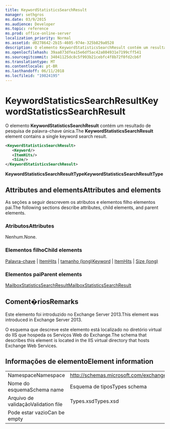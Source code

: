 ```yaml
---
title: KeywordStatisticsSearchResult
manager: sethgros
ms.date: 03/9/2015
ms.audience: Developer
ms.topic: reference
ms.prod: office-online-server
localization_priority: Normal
ms.assetid: d0278642-2b15-4605-974e-325b829a0528
description: O elemento KeywordStatisticsSearchResult contém um resultado de pesquisa de palavra-chave única.
ms.openlocfilehash: 39aa873dfea15e6df5ac42a804931e7199cff541
ms.sourcegitcommit: 34041125dc8c5f993b21cebfc4f8b72f0fd2cb6f
ms.translationtype: MT
ms.contentlocale: pt-BR
ms.lasthandoff: 06/11/2018
ms.locfileid: "19824195"
---
```

# <a name="keywordstatisticssearchresult"></a><span data-ttu-id="01142-103">KeywordStatisticsSearchResult</span><span class="sxs-lookup"><span data-stu-id="01142-103">KeywordStatisticsSearchResult</span></span>

<span data-ttu-id="01142-104">O elemento **KeywordStatisticsSearchResult** contém um resultado de pesquisa de palavra-chave única.</span><span class="sxs-lookup"><span data-stu-id="01142-104">The **KeywordStatisticsSearchResult** element contains a single keyword search result.</span></span> 
  

  
```XML
<KeywordStatisticsSearchResult>
   <Keyword/>
   <ItemHits/>
   <Size/>
</KeywordStatisticsSearchResult>
```

 <span data-ttu-id="01142-105">**KeywordStatisticsSearchResultType**</span><span class="sxs-lookup"><span data-stu-id="01142-105">**KeywordStatisticsSearchResultType**</span></span>
## <a name="attributes-and-elements"></a><span data-ttu-id="01142-106">Attributes and elements</span><span class="sxs-lookup"><span data-stu-id="01142-106">Attributes and elements</span></span>

<span data-ttu-id="01142-107">As seções a seguir descrevem os atributos e elementos filho elementos pai.</span><span class="sxs-lookup"><span data-stu-id="01142-107">The following sections describe attributes, child elements, and parent elements.</span></span>
  
### <a name="attributes"></a><span data-ttu-id="01142-108">Atributos</span><span class="sxs-lookup"><span data-stu-id="01142-108">Attributes</span></span>

<span data-ttu-id="01142-109">Nenhum.</span><span class="sxs-lookup"><span data-stu-id="01142-109">None.</span></span>
  
### <a name="child-elements"></a><span data-ttu-id="01142-110">Elementos filho</span><span class="sxs-lookup"><span data-stu-id="01142-110">Child elements</span></span>

<span data-ttu-id="01142-111">[Palavra-chave](keyword.md) | [ItemHits](itemhits.md) | [tamanho (long)](size-long.md)</span><span class="sxs-lookup"><span data-stu-id="01142-111">[Keyword](keyword.md) | [ItemHits](itemhits.md) | [Size (long)](size-long.md)</span></span>
  
### <a name="parent-elements"></a><span data-ttu-id="01142-112">Elementos pai</span><span class="sxs-lookup"><span data-stu-id="01142-112">Parent elements</span></span>

[<span data-ttu-id="01142-113">MailboxStatisticsSearchResult</span><span class="sxs-lookup"><span data-stu-id="01142-113">MailboxStatisticsSearchResult</span></span>](mailboxstatisticssearchresult.md)
  
## <a name="remarks"></a><span data-ttu-id="01142-114">Coment�rios</span><span class="sxs-lookup"><span data-stu-id="01142-114">Remarks</span></span>

<span data-ttu-id="01142-115">Este elemento foi introduzido no Exchange Server 2013.</span><span class="sxs-lookup"><span data-stu-id="01142-115">This element was introduced in Exchange Server 2013.</span></span>
  
<span data-ttu-id="01142-116">O esquema que descreve este elemento está localizado no diretório virtual do IIS que hospeda os Serviços Web do Exchange.</span><span class="sxs-lookup"><span data-stu-id="01142-116">The schema that describes this element is located in the IIS virtual directory that hosts Exchange Web Services.</span></span>
  
## <a name="element-information"></a><span data-ttu-id="01142-117">Informações de elemento</span><span class="sxs-lookup"><span data-stu-id="01142-117">Element information</span></span>

|||
|:-----|:-----|
|<span data-ttu-id="01142-118">Namespace</span><span class="sxs-lookup"><span data-stu-id="01142-118">Namespace</span></span>  <br/> |http://schemas.microsoft.com/exchange/services/2006/types  <br/> |
|<span data-ttu-id="01142-119">Nome do esquema</span><span class="sxs-lookup"><span data-stu-id="01142-119">Schema name</span></span>  <br/> |<span data-ttu-id="01142-120">Esquema de tipos</span><span class="sxs-lookup"><span data-stu-id="01142-120">Types schema</span></span>  <br/> |
|<span data-ttu-id="01142-121">Arquivo de validação</span><span class="sxs-lookup"><span data-stu-id="01142-121">Validation file</span></span>  <br/> |<span data-ttu-id="01142-122">Types.xsd</span><span class="sxs-lookup"><span data-stu-id="01142-122">Types.xsd</span></span>  <br/> |
|<span data-ttu-id="01142-123">Pode estar vazio</span><span class="sxs-lookup"><span data-stu-id="01142-123">Can be empty</span></span>  <br/> ||
   

